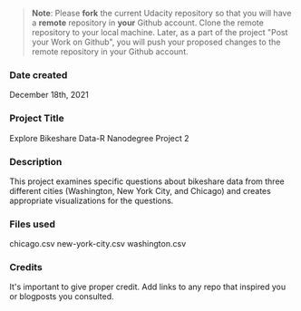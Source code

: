 >**Note**: Please **fork** the current Udacity repository so that you will have a **remote** repository in **your** Github account. Clone the remote repository to your local machine. Later, as a part of the project "Post your Work on Github", you will push your proposed changes to the remote repository in your Github account.

### Date created
December 18th, 2021

### Project Title
Explore Bikeshare Data-R Nanodegree Project 2

### Description
This project examines specific questions about bikeshare data from three different cities (Washington, New York City, and Chicago) and creates appropriate visualizations for the questions. 

### Files used
chicago.csv
new-york-city.csv
washington.csv

### Credits
It's important to give proper credit. Add links to any repo that inspired you or blogposts you consulted.

